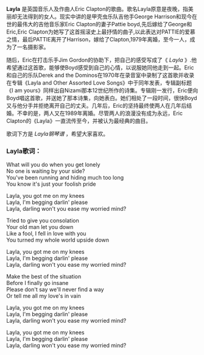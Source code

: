 

**Layla** 是英国音乐人及作曲人Eric
Clapton的歌曲。歌名Layla原意是夜晚，指美丽却无法得到的女人。现实中讲的是甲壳虫乐队吉他手George
Harrison和现今在世的最伟大的吉他音乐家Eric Clapton的妻子Pattie boyd,先后嫁给了George和Eric,Eric
Clapton为她写了<LAYLA>这首摇滚史上最抒情的曲子,以此表达对PATTIE的爱慕之情，最后PATTIE离开了Harrison，嫁给了Clapton,1979年离婚，至今一人，成为了一名摄影家。

  
随后，Eric在打击乐手Jim Gordon的协助下，把自己的感受写成了《 _Layla_
》.他希望通过这首歌，能够使Boyd感受到自己的心情，以说服她同他走到一起。Eric和自己的乐队Derek and the
Dominos在1970年在录音室中录制了这首歌并收录在专辑《Layla and Other Assorted Love
Songs》中于同年发表，专辑副标题《I am
yours》同样出自Nizami那本12世纪所作的诗集。专辑刚一发行，Eric便向Boyd唱这首歌，并送她了那本诗集，向她表白。她们相处了一段时间，很快Boyd又与他分手并拒绝离开自己的丈夫。几年后，Eric的坚持最终使两人在几年后结婚。不幸的是，两人又在1989年离婚。尽管两人的浪漫没有成为永远，Eric
Clapton的《Layla》一直流传至今，并被认为最经典的曲目。

  
歌词下方是 _Layla钢琴谱_ ，希望大家喜欢。

### Layla歌词：

What will you do when you get lonely  
No one is waiting by your side?  
You've been running and hiding much too long  
You know it's just your foolish pride

Layla, you got me on my knees  
Layla, I'm begging darlin' please  
Layla, darling won't you ease my worried mind?

Tried to give you consolation  
Your old man let you down  
Like a fool, I fell in love with you  
You turned my whole world upside down

Layla, you got me on my knees  
Layla, I'm begging darlin' please  
Layla, darling won't you ease my worried mind?

Make the best of the situation  
Before I finally go insane  
Please don't say we'll never find a way  
Or tell me all my love's in vain

Layla, you got me on my knees  
Layla, I'm begging darlin' please  
Layla, darling won't you ease my worried mind?

Layla, you got me on my knees  
Layla, I'm begging darlin' please  
Layla, darling won't you ease my worried mind?

